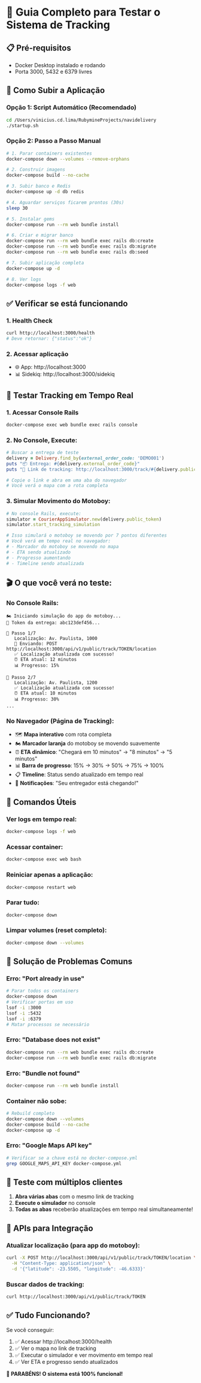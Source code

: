 # 🚀 Guia Completo para Testar o Sistema de Tracking

## 📋 Pré-requisitos
- Docker Desktop instalado e rodando
- Porta 3000, 5432 e 6379 livres

## 🚀 Como Subir a Aplicação

### Opção 1: Script Automático (Recomendado)
```bash
cd /Users/vinicius.cd.lima/RubymineProjects/navidelivery
./startup.sh
```

### Opção 2: Passo a Passo Manual
```bash
# 1. Parar containers existentes
docker-compose down --volumes --remove-orphans

# 2. Construir imagens
docker-compose build --no-cache

# 3. Subir banco e Redis
docker-compose up -d db redis

# 4. Aguardar serviços ficarem prontos (30s)
sleep 30

# 5. Instalar gems
docker-compose run --rm web bundle install

# 6. Criar e migrar banco
docker-compose run --rm web bundle exec rails db:create
docker-compose run --rm web bundle exec rails db:migrate
docker-compose run --rm web bundle exec rails db:seed

# 7. Subir aplicação completa
docker-compose up -d

# 8. Ver logs
docker-compose logs -f web
```

## ✅ Verificar se está funcionando

### 1. Health Check
```bash
curl http://localhost:3000/health
# Deve retornar: {"status":"ok"}
```

### 2. Acessar aplicação
- 🌐 App: http://localhost:3000
- 📊 Sidekiq: http://localhost:3000/sidekiq

## 🧪 Testar Tracking em Tempo Real

### 1. Acessar Console Rails
```bash
docker-compose exec web bundle exec rails console
```

### 2. No Console, Execute:
```ruby
# Buscar a entrega de teste
delivery = Delivery.find_by(external_order_code: 'DEMO001')
puts "📦 Entrega: #{delivery.external_order_code}"
puts "🔗 Link de tracking: http://localhost:3000/track/#{delivery.public_token}"

# Copie o link e abra em uma aba do navegador
# Você verá o mapa com a rota completa
```

### 3. Simular Movimento do Motoboy:
```ruby
# No console Rails, execute:
simulator = CourierAppSimulator.new(delivery.public_token)
simulator.start_tracking_simulation

# Isso simulará o motoboy se movendo por 7 pontos diferentes
# Você verá em tempo real no navegador:
# - Marcador do motoboy se movendo no mapa
# - ETA sendo atualizado
# - Progresso aumentando
# - Timeline sendo atualizada
```

## 🎬 O que você verá no teste:

### No Console Rails:
```
🏍️ Iniciando simulação do app do motoboy...
📱 Token da entrega: abc123def456...

📍 Passo 1/7
   Localização: Av. Paulista, 1000
   📡 Enviando: POST http://localhost:3000/api/v1/public/track/TOKEN/location
   ✅ Localização atualizada com sucesso!
   ⏰ ETA atual: 12 minutos
   📊 Progresso: 15%

📍 Passo 2/7
   Localização: Av. Paulista, 1200
   ✅ Localização atualizada com sucesso!
   ⏰ ETA atual: 10 minutos
   📊 Progresso: 30%
...
```

### No Navegador (Página de Tracking):
- 🗺️ **Mapa interativo** com rota completa
- 🏍️ **Marcador laranja** do motoboy se movendo suavemente
- ⏰ **ETA dinâmico**: "Chegará em 10 minutos" → "8 minutos" → "5 minutos"
- 📊 **Barra de progresso**: 15% → 30% → 50% → 75% → 100%
- 📋 **Timeline**: Status sendo atualizado em tempo real
- 🔔 **Notificações**: "Seu entregador está chegando!"

## 🔧 Comandos Úteis

### Ver logs em tempo real:
```bash
docker-compose logs -f web
```

### Acessar container:
```bash
docker-compose exec web bash
```

### Reiniciar apenas a aplicação:
```bash
docker-compose restart web
```

### Parar tudo:
```bash
docker-compose down
```

### Limpar volumes (reset completo):
```bash
docker-compose down --volumes
```

## 🐛 Solução de Problemas Comuns

### Erro: "Port already in use"
```bash
# Parar todos os containers
docker-compose down
# Verificar portas em uso
lsof -i :3000
lsof -i :5432
lsof -i :6379
# Matar processos se necessário
```

### Erro: "Database does not exist"
```bash
docker-compose run --rm web bundle exec rails db:create
docker-compose run --rm web bundle exec rails db:migrate
```

### Erro: "Bundle not found"
```bash
docker-compose run --rm web bundle install
```

### Container não sobe:
```bash
# Rebuild completo
docker-compose down --volumes
docker-compose build --no-cache
docker-compose up -d
```

### Erro: "Google Maps API key"
```bash
# Verificar se a chave está no docker-compose.yml
grep GOOGLE_MAPS_API_KEY docker-compose.yml
```

## 📱 Teste com múltiplos clientes

1. **Abra várias abas** com o mesmo link de tracking
2. **Execute o simulador** no console
3. **Todas as abas** receberão atualizações em tempo real simultaneamente!

## 🎯 APIs para Integração

### Atualizar localização (para app do motoboy):
```bash
curl -X POST http://localhost:3000/api/v1/public/track/TOKEN/location \
  -H "Content-Type: application/json" \
  -d '{"latitude": -23.5505, "longitude": -46.6333}'
```

### Buscar dados de tracking:
```bash
curl http://localhost:3000/api/v1/public/track/TOKEN
```

## ✅ Tudo Funcionando?

Se você conseguir:
1. ✅ Acessar http://localhost:3000/health
2. ✅ Ver o mapa no link de tracking
3. ✅ Executar o simulador e ver movimento em tempo real
4. ✅ Ver ETA e progresso sendo atualizados

**🎉 PARABÉNS! O sistema está 100% funcional!**
